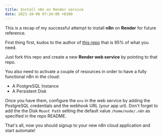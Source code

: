 ```yaml
---
title: Install n8n on Render service
date: 2023-10-08 07:24:00 +0100
---
```




This is a recap of my successful attempt to install **n8n** on **Render** for future reference.

First thing first, kudos to the author of [this repo](https://github.com/ready4mars/n8n-render) that is 95% of what you need.

Just fork this repo and create a new **Render web service** by pointing to that repo.

You also need to activate a couple of resources in order to have a fully functional n8n in the cloud:

- A PostgreSQL Instance
- A Persistent Disk

Once you have them, configure the `env` in the web service by adding the PostgreSQL credentials and the webhook URL (your app url). Don't forget to add the the Disk `Mount Path` setting the default value `/home/node/.n8n` as specified in the repo README.

That's all, now you should signup to your new n8n cloud application and start automate!

